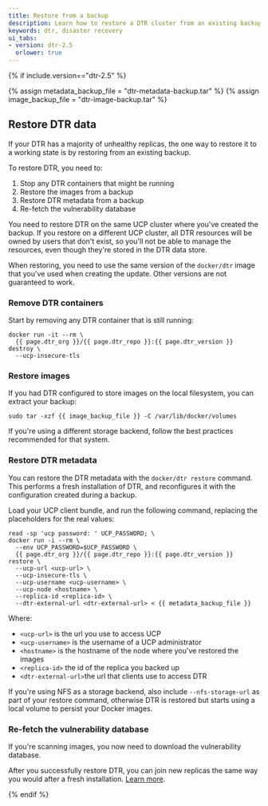```yaml
---
title: Restore from a backup
description: Learn how to restore a DTR cluster from an existing backup
keywords: dtr, disaster recovery
ui_tabs:
- version: dtr-2.5
  orlower: true
---
```

{% if include.version=="dtr-2.5" %}

{% assign metadata_backup_file = "dtr-metadata-backup.tar" %}
{% assign image_backup_file = "dtr-image-backup.tar" %}

## Restore DTR data

If your DTR has a majority of unhealthy replicas, the one way to restore it to
a working state is by restoring from an existing backup.

To restore DTR, you need to:

1. Stop any DTR containers that might be running
2. Restore the images from a backup
3. Restore DTR metadata from a backup
4. Re-fetch the vulnerability database

You need to restore DTR on the same UCP cluster where you've created the
backup. If you restore on a different UCP cluster, all DTR resources will be
owned by users that don't exist, so you'll not be able to manage the resources,
even though they're stored in the DTR data store.

When restoring, you need to use the same version of the `docker/dtr` image
that you've used when creating the update. Other versions are not guaranteed
to work.

### Remove DTR containers

Start by removing any DTR container that is still running:

```none
docker run -it --rm \
  {{ page.dtr_org }}/{{ page.dtr_repo }}:{{ page.dtr_version }} destroy \
  --ucp-insecure-tls
```

### Restore images

If you had DTR configured to store images on the local filesystem, you can
extract your backup:

```none
sudo tar -xzf {{ image_backup_file }} -C /var/lib/docker/volumes
```

If you're using a different storage backend, follow the best practices
recommended for that system.

### Restore DTR metadata

You can restore the DTR metadata with the `docker/dtr restore` command. This
performs a fresh installation of DTR, and reconfigures it with
the configuration created during a backup.

Load your UCP client bundle, and run the following command, replacing the
placeholders for the real values:

```none
read -sp 'ucp password: ' UCP_PASSWORD; \
docker run -i --rm \
  --env UCP_PASSWORD=$UCP_PASSWORD \
  {{ page.dtr_org }}/{{ page.dtr_repo }}:{{ page.dtr_version }} restore \
  --ucp-url <ucp-url> \
  --ucp-insecure-tls \
  --ucp-username <ucp-username> \
  --ucp-node <hostname> \
  --replica-id <replica-id> \
  --dtr-external-url <dtr-external-url> < {{ metadata_backup_file }}
```

Where:

* `<ucp-url>` is the url you use to access UCP
* `<ucp-username>` is the username of a UCP administrator
* `<hostname>` is the hostname of the node where you've restored the images
* `<replica-id>` the id of the replica you backed up
* `<dtr-external-url>`the url that clients use to access DTR

If you're using NFS as a storage backend, also include `--nfs-storage-url` as
part of your restore command, otherwise DTR is restored but starts using a
local volume to persist your Docker images.

### Re-fetch the vulnerability database

If you're scanning images, you now need to download the vulnerability database.

After you successfully restore DTR, you can join new replicas the same way you
would after a fresh installation. [Learn more](../configure/set-up-vulnerability-scans.md).

{% endif %}
